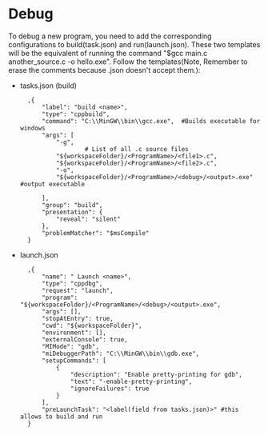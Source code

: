 # Debug
To debug a new program, you need to add the corresponding configurations to build(task.json) and run(launch.json). These two templates will be the equivalent of running the command "$gcc main.c another_source.c -o hello.exe". Follow the templates(Note, Remember to erase the comments because .json doesn't accept them.):


- tasks.json (build)

        ,{
            "label": "build <name>", 
            "type": "cppbuild",
            "command": "C:\\MinGW\\bin\\gcc.exe",  #Builds executable for windows
            "args": [
                "-g",
                        # List of all .c source files
                "${workspaceFolder}/<ProgramName>/<file1>.c",
                "${workspaceFolder}/<ProgramName>/<file2>.c",
                "-o",
                "${workspaceFolder}/<ProgramName>/<debug>/<output>.exe"  #output executable

            ],
            "group": "build",
            "presentation": {
                "reveal": "silent"
            },
            "problemMatcher": "$msCompile"
        }

- launch.json
        
        ,{
            "name": " Launch <name>",
            "type": "cppdbg",
            "request": "launch",
            "program": "${workspaceFolder}/<ProgramName>/<debug>/<output>.exe", 
            "args": [],
            "stopAtEntry": true,
            "cwd": "${workspaceFolder}",
            "environment": [],
            "externalConsole": true,
            "MIMode": "gdb",
            "miDebuggerPath": "C:\\MinGW\\bin\\gdb.exe",
            "setupCommands": [
                {
                    "description": "Enable pretty-printing for gdb",
                    "text": "-enable-pretty-printing",
                    "ignoreFailures": true
                }
            ],
            "preLaunchTask": "<label(field from tasks.json)>" #this allows to build and run 
        }
